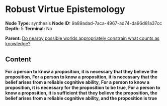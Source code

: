 # Robust Virtue Epistemology

**Node Type:** synthesis
**Node ID:** 9a89adad-7aca-4967-ad74-da96d81a37cc
**Depth:** 5
**Terminal:** No

**Parent:** [Do nearby possible worlds appropriately constrain what counts as knowledge?](do-nearby-possible-worlds-appropriately-constrain-what-counts-as-knowledge-antithesis-21994770-af6e-4d6f-8051-f74d8c1b2960.md)

## Content

**For a person to know a proposition, it is necessary that they believe the proposition**, **For a person to know a proposition, it is necessary that the belief arises from a reliable cognitive ability**, **For a person to know a proposition, it is necessary for the proposition to be true**, **For a person to know a proposition, it is sufficient that they believe the proposition, the belief arises from a reliable cognitive ability, and the proposition is true**

